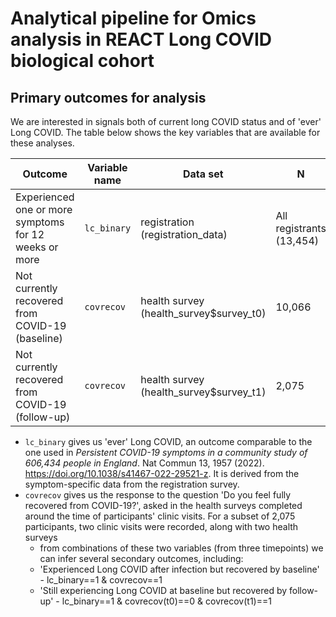 # Analytical pipeline for Omics analysis in REACT Long COVID biological cohort

## Primary outcomes for analysis

We are interested in signals both of current long COVID status and of 'ever' Long COVID. The table below shows the key variables that are available for these analyses.

| Outcome                                                       | Variable name | Data set                              | N                      |
|---------------------------------------------------------------|---------------|---------------------------------------|------------------------|
| Experienced one or more symptoms for 12 weeks or more         | `lc_binary`     | registration (registration_data)      | All registrants (13,454) |
| Not currently recovered from COVID-19 (baseline)              | `covrecov`      | health survey (health_survey$survey_t0) | 10,066                 |
| Not currently recovered from COVID-19 (follow-up)             | `covrecov`      | health survey (health_survey$survey_t1) | 2,075                  |


* `lc_binary` gives us 'ever' Long COVID, an outcome comparable to the one used in _Persistent COVID-19 symptoms in a community study of 606,434 people in England_. Nat Commun 13, 1957 (2022). https://doi.org/10.1038/s41467-022-29521-z. It is derived from the symptom-specific data from the registration survey.
* `covrecov` gives us the response to the question 'Do you feel fully recovered from COVID-19?', asked in the health surveys completed around the time of participants' clinic visits. For a subset of 2,075 participants, two clinic visits were recorded, along with two health surveys
  -   from  combinations of these two variables (from three timepoints) we can infer several secondary outcomes, including:
    -   'Experienced Long COVID after infection but recovered by baseline' - lc_binary==1 & covrecov==1
    -   'Still experiencing Long COVID at baseline but recovered by follow-up' - lc_binary==1 & covrecov(t0)==0 & covrecov(t1)==1

